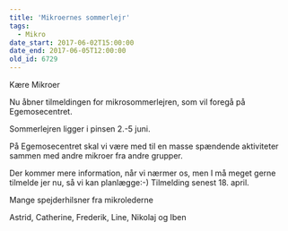 ```yaml
---
title: 'Mikroernes sommerlejr'
tags:
  - Mikro
date_start: 2017-06-02T15:00:00
date_end: 2017-06-05T12:00:00
old_id: 6729
---
```

Kære Mikroer

Nu åbner tilmeldingen for mikrosommerlejren, som vil foregå på Egemosecentret.

Sommerlejren ligger i pinsen 2.-5 juni.

På Egemosecentret skal vi være med til en masse spændende aktiviteter sammen med andre mikroer fra andre grupper.

Der kommer mere information, når vi nærmer os, men I må meget gerne tilmelde jer nu, så vi kan planlægge:-) Tilmelding senest 18. april.

Mange spejderhilsner fra mikrolederne

Astrid, Catherine, Frederik, Line, Nikolaj og Iben